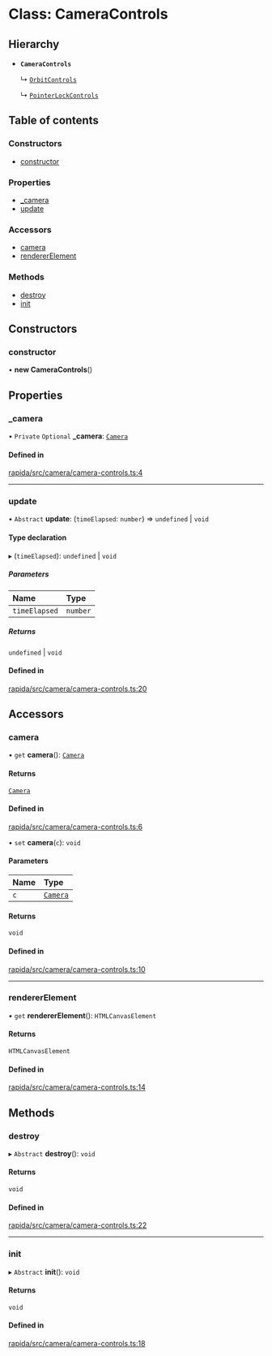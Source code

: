 # Class: CameraControls

## Hierarchy

- **`CameraControls`**

  ↳ [`OrbitControls`](OrbitControls.md)

  ↳ [`PointerLockControls`](PointerLockControls.md)

## Table of contents

### Constructors

- [constructor](CameraControls.md#constructor)

### Properties

- [\_camera](CameraControls.md#_camera)
- [update](CameraControls.md#update)

### Accessors

- [camera](CameraControls.md#camera)
- [rendererElement](CameraControls.md#rendererelement)

### Methods

- [destroy](CameraControls.md#destroy)
- [init](CameraControls.md#init)

## Constructors

### constructor

• **new CameraControls**()

## Properties

### \_camera

• `Private` `Optional` **\_camera**: [`Camera`](Camera.md)

#### Defined in

[rapida/src/camera/camera-controls.ts:4](https://gitlab.com/isaacmason/rapida/-/blob/bdcd146/packages/rapida/src/camera/camera-controls.ts#L4)

___

### update

• `Abstract` **update**: (`timeElapsed`: `number`) => `undefined` \| `void`

#### Type declaration

▸ (`timeElapsed`): `undefined` \| `void`

##### Parameters

| Name | Type |
| :------ | :------ |
| `timeElapsed` | `number` |

##### Returns

`undefined` \| `void`

#### Defined in

[rapida/src/camera/camera-controls.ts:20](https://gitlab.com/isaacmason/rapida/-/blob/bdcd146/packages/rapida/src/camera/camera-controls.ts#L20)

## Accessors

### camera

• `get` **camera**(): [`Camera`](Camera.md)

#### Returns

[`Camera`](Camera.md)

#### Defined in

[rapida/src/camera/camera-controls.ts:6](https://gitlab.com/isaacmason/rapida/-/blob/bdcd146/packages/rapida/src/camera/camera-controls.ts#L6)

• `set` **camera**(`c`): `void`

#### Parameters

| Name | Type |
| :------ | :------ |
| `c` | [`Camera`](Camera.md) |

#### Returns

`void`

#### Defined in

[rapida/src/camera/camera-controls.ts:10](https://gitlab.com/isaacmason/rapida/-/blob/bdcd146/packages/rapida/src/camera/camera-controls.ts#L10)

___

### rendererElement

• `get` **rendererElement**(): `HTMLCanvasElement`

#### Returns

`HTMLCanvasElement`

#### Defined in

[rapida/src/camera/camera-controls.ts:14](https://gitlab.com/isaacmason/rapida/-/blob/bdcd146/packages/rapida/src/camera/camera-controls.ts#L14)

## Methods

### destroy

▸ `Abstract` **destroy**(): `void`

#### Returns

`void`

#### Defined in

[rapida/src/camera/camera-controls.ts:22](https://gitlab.com/isaacmason/rapida/-/blob/bdcd146/packages/rapida/src/camera/camera-controls.ts#L22)

___

### init

▸ `Abstract` **init**(): `void`

#### Returns

`void`

#### Defined in

[rapida/src/camera/camera-controls.ts:18](https://gitlab.com/isaacmason/rapida/-/blob/bdcd146/packages/rapida/src/camera/camera-controls.ts#L18)
